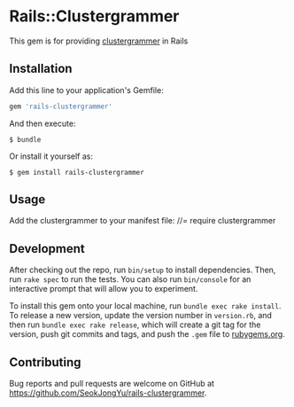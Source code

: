 # Rails::Clustergrammer

This gem is for providing [clustergrammer](https://github.com/MaayanLab/clustergrammer) in Rails

## Installation

Add this line to your application's Gemfile:

```ruby
gem 'rails-clustergrammer'
```

And then execute:

    $ bundle

Or install it yourself as:

    $ gem install rails-clustergrammer

## Usage

Add the clustergrammer to your manifest file:
    //= require clustergrammer

## Development

After checking out the repo, run `bin/setup` to install dependencies. Then, run `rake spec` to run the tests. You can also run `bin/console` for an interactive prompt that will allow you to experiment.

To install this gem onto your local machine, run `bundle exec rake install`. To release a new version, update the version number in `version.rb`, and then run `bundle exec rake release`, which will create a git tag for the version, push git commits and tags, and push the `.gem` file to [rubygems.org](https://rubygems.org).

## Contributing

Bug reports and pull requests are welcome on GitHub at https://github.com/SeokJongYu/rails-clustergrammer.
